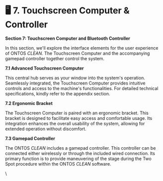 # 🖥 7. Touchscreen Computer & Controller

**Section 7: Touchscreen Computer and Bluetooth Controller**

In this section, we'll explore the interface elements for the user experience of ONTOS _CLEAN._ The Touchscreen Computer and the accompanying gamepad controller together control the system.

**7.1 Advanced Touchscreen Computer**

This central hub serves as your window into the system's operation. Seamlessly integrated, the Touchscreen Computer provides intuitive controls and access to the machine's functionalities. For detailed technical specifications, kindly refer to the appendix section.

**7.2 Ergonomic Bracket**

The Touchscreen Computer is paired with an ergonomic bracket. This bracket is designed to facilitate easy access and comfortable usage. Its integration enhances the overall usability of the system, allowing for extended operation without discomfort.

**7.3 Gamepad Controller**

The ONTOS _CLEAN_ includes a gamepad controller. This controller can be connected either wirelessly or through the included wired connection. Its primary function is to provide maneuvering of the stage during the Two Spot procedure within the ONTOS _CLEAN_ software.

\
